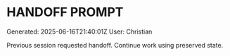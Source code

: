 # HANDOFF PROMPT
Generated: 2025-06-16T21:40:01Z
User: Christian

Previous session requested handoff.
Continue work using preserved state.
